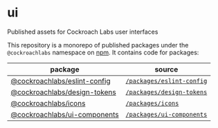 # ui
Published assets for Cockroach Labs user interfaces

This repository is a monorepo of published packages under the `@cockroachlabs`
namespace on [npm](https://www.npmjs.com/). It contains code for packages:

package | source
--------|--------
[@cockroachlabs/eslint-config](https://www.npmjs.com/package/@cockroachlabs/eslint-config) | [`/packages/eslint-config`](https://github.com/cockroachdb/ui/tree/master/packages/design-tokens)
[@cockroachlabs/design-tokens](https://www.npmjs.com/package/@cockroachlabs/design-tokens) | [`/packages/design-tokens`](https://github.com/cockroachdb/ui/tree/master/packages/design-tokens)
[@cockroachlabs/icons](https://www.npmjs.com/package/@cockroachlabs/icons) | [`/packages/icons`](https://github.com/cockroachdb/ui/tree/master/packages/icons)
[@cockroachlabs/ui-components](https://www.npmjs.com/package/@cockroachlabs/ui-components) | [`/packages/ui-components`](https://github.com/cockroachdb/ui/tree/master/packages/ui-components)
